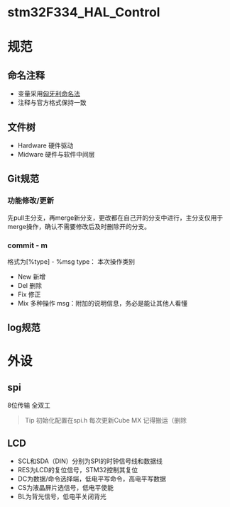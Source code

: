 # stm32F334_HAL_Control

# 规范

## 命名注释
- 变量采用[匈牙利命名法](https://zh.m.wikipedia.org/zh-hans/%E5%8C%88%E7%89%99%E5%88%A9%E5%91%BD%E5%90%8D%E6%B3%95)
- 注释与官方格式保持一致

## 文件树
- Hardware 硬件驱动
- Midware 硬件与软件中间层

## Git规范
### 功能修改/更新
先pull主分支，再merge新分支，更改都在自己开的分支中进行，主分支仅用于merge操作，确认不需要修改后及时删除开的分支。
### commit - m
格式为[%type] - %msg
type： 本次操作类别
- New 新增
- Del 删除
- Fix 修正
- Mix 多种操作
msg：附加的说明信息，务必是能让其他人看懂

## log规范


# 外设
## spi
8位传输  全双工
> Tip  初始化配置在spi.h 每次更新Cube MX 记得搬运（删除
## LCD
- SCL和SDA（DIN）分别为SPI的时钟信号线和数据线
- RES为LCD的复位信号，STM32控制其复位
- DC为数据/命令选择端，低电平写命令，高电平写数据
- CS为液晶屏片选信号，低电平使能
- BL为背光信号，低电平关闭背光
